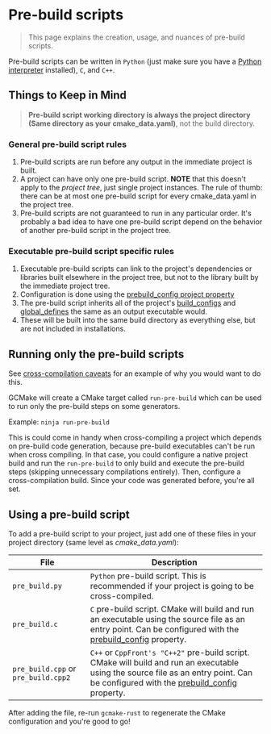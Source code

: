 # Pre-build scripts

> This page explains the creation, usage, and nuances of pre-build scripts.

Pre-build scripts can be written in `Python` (just make sure you have a
[Python interpreter](https://www.python.org/downloads/) installed), `C`, and `C++`.

## Things to Keep in Mind

> **Pre-build script working directory is always the project directory**
> **(Same directory as your cmake_data.yaml)**, not the build directory.

### General pre-build script rules

1. Pre-build scripts are run before any output in the immediate project is built.
2. A project can have only one pre-build script. **NOTE** that this doesn't apply to the *project tree*,
  just single project instances. The rule of thumb: there can be at most one pre-build script for every
  cmake_data.yaml in the project tree.
3. Pre-build scripts are not guaranteed to run in any particular order. It's probably a bad idea to have
  one pre-build script depend on the behavior of another pre-build script in the project tree.

### Executable pre-build script specific rules

1. Executable pre-build scripts can link to the project's dependencies or libraries built elsewhere in the
  project tree, but not to the library built by the immediate project tree.
2. Configuration is done using the
  [prebuild_config project property](cmake_data_config/properties/properties_list.md#prebuild_config)
3. The pre-build script inherits all of the project's
  [build_configs](cmake_data_config/properties/properties_list.md#build_configs) and
  [global_defines](cmake_data_config/properties/properties_list.md#global_defines) the same as an output
  executable would.
4. These will be built into the same build directory as everything else, but are not included in installations.

## Running only the pre-build scripts

See [cross-compilation caveats](cross_compilation.md#caveats) for an example of why you would want to do this.

GCMake will create a CMake target called `run-pre-build` which can be used to run only the pre-build
steps on some generators.

Example: `ninja run-pre-build`

This is could come in handy when cross-compiling a project which depends
on pre-build code generation, because pre-build executables can't be run when cross compiling.
In that case, you could configure a native project build and run the `run-pre-build` to only build
and execute the pre-build steps (skipping unnecessary compilations entirely). Then, configure a
cross-compilation build. Since your code was generated before, you're all set.

## Using a pre-build script

To add a pre-build script to your project, just add one of these files in your project directory (same
level as *cmake_data.yaml*):

| File | Description |
| ---- | ----------- |
| `pre_build.py` | `Python` pre-build script. This is recommended if your project is going to be cross-compiled. |
| `pre_build.c` | `C` pre-build script. CMake will build and run an executable using the source file as an entry point. Can be configured with the [prebuild_config](cmake_data_config/properties/properties_list.md#prebuild_config) property. |
| `pre_build.cpp` or `pre_build.cpp2` | `C++` or `CppFront's "C++2"` pre-build script. CMake will build and run an executable using the source file as an entry point. Can be configured with the [prebuild_config](cmake_data_config/properties/properties_list.md#prebuild_config) property. |

After adding the file, re-run `gcmake-rust` to regenerate the CMake configuration and you're good to go!
